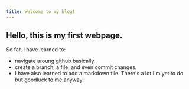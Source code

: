 ```yaml
---
title: Welcome to my blog!
---
```

## Hello, this is my first webpage.
So far, I have learned to:
- navigate aroung github basically.
- create a branch, a file, and even commit changes.
- I have also learned to add a markdown file.
There's a lot I'm yet to do but goodluck to me anyway.
